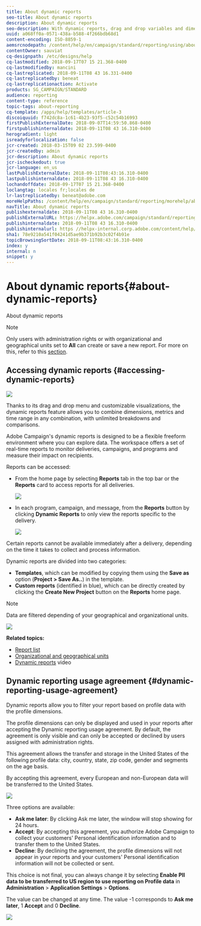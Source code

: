 ```yaml
---
title: About dynamic reports
seo-title: About dynamic reports
description: About dynamic reports
seo-description: With dynamic reports, drag and drop variables and dimensions into your freeform environment and analyze the success of your campaigns.
uuid: a068ff0a-0571-438a-b588-4f266bdb68d1
content-encoding: ISO-8859-1
aemsrcnodepath: /content/help/en/campaign/standard/reporting/using/about-dynamic-reports
contentOwner: sauviat
cq-designpath: /etc/designs/help
cq-lastmodified: 2018-09-17T07 15 21.368-0400
cq-lastmodifiedby: mancini
cq-lastreplicated: 2018-09-11T08 43 16.331-0400
cq-lastreplicatedby: beneat
cq-lastreplicationaction: Activate
products: SG_CAMPAIGN/STANDARD
audience: reporting
content-type: reference
topic-tags: about-reporting
cq-template: /apps/help/templates/article-3
discoiquuid: f742dc8a-1c61-4b23-93f5-c52c54b16993
firstPublishExternalDate: 2018-09-07T14:59:50.868-0400
firstpublishinternaldate: 2018-09-11T08 43 16.310-0400
herogradient: light
isreadyforlocalization: false
jcr-created: 2018-03-15T09 02 23.599-0400
jcr-createdby: admin
jcr-description: About dynamic reports
jcr-ischeckedout: true
jcr-language: en_us
lastPublishExternalDate: 2018-09-11T08:43:16.310-0400
lastpublishinternaldate: 2018-09-11T08 43 16.310-0400
lochandoffdate: 2018-09-17T07 15 21.368-0400
loclangtag: locales fr;locales de
lr-lastreplicatedby: beneat@adobe.com
moreHelpPaths: /content/help/en/campaign/standard/reporting/morehelp/about-reporting;/content/help/en/campaign/standard/reporting/morehelp/about-reporting
navTitle: About dynamic reports
publishexternaldate: 2018-09-11T08 43 16.310-0400
publishExternalURL: https://helpx.adobe.com/campaign/standard/reporting/using/about-dynamic-reports.html
publishinternaldate: 2018-09-11T08 43 16.310-0400
publishinternalurl: https //helpx-internal.corp.adobe.com/content/help/en/campaign/standard/reporting/using/about-dynamic-reports.html
sha1: 78e9210a541f04241d5ae9b371b92b3c02f4b91e
topicBrowsingSortDate: 2018-09-11T08:43:16.310-0400
index: y
internal: n
snippet: y
---
```


# About dynamic reports{#about-dynamic-reports}

About dynamic reports

>[!NOTE]
>
>Only users with administration rights or with organizational and geographical units set to **All** can create or save a new report. For more on this, refer to this [section](../../administration/using/about-access-management.md#main-pars_text_27).

## Accessing dynamic reports {#accessing-dynamic-reports}

![](assets/dynamic_report_intro.png)

Thanks to its drag and drop menu and customizable visualizations, the dynamic reports feature allows you to combine dimensions, metrics and time range in any combination, with unlimited breakdowns and comparisons.

Adobe Campaign's dynamic reports is designed to be a flexible freeform environment where you can explore data. The workspace offers a set of real-time reports to monitor deliveries, campaigns, and programs and measure their impact on recipients.

Reports can be accessed:

* From the home page by selecting **Reports** tab in the top bar or the **Reports** card to access reports for all deliveries.

  ![](assets/campaign_reports_access.png)

* In each program, campaign, and message, from the **Reports** button by clicking **Dynamic Reports** to only view the reports specific to the delivery.

  ![](assets/campaign_reports_description.png)

Certain reports cannot be available immediately after a delivery, depending on the time it takes to collect and process information.

Dynamic reports are divided into two categories:

* **Templates**, which can be modified by copying them using the **Save as** option (**Project > Save As..**) in the template.
* **Custom reports** (identified in blue), which can be directly created by clicking the **Create New Project** button on the **Reports** home page.

>[!NOTE]
>
>Data are filtered depending of your geographical and organizational units.

![](assets/dynamic_report_overview.png)

**Related topics:**

* [Report list](../../reporting/using/defining-the-report-period.md)
* [Organizational and geographical units](../../administration/using/organizational-and-geographical-units.md)
* [Dynamic reports](http://docs.campaign.adobe.com/doc/standard/en/GST_Tutorials_How-to_videos.html) video

## Dynamic reporting usage agreement {#dynamic-reporting-usage-agreement}

Dynamic reports allow you to filter your report based on profile data with the profile dimensions.

The profile dimensions can only be displayed and used in your reports after accepting the Dynamic reporting usage agreement. By default, the agreement is only visible and can only be accepted or declined by users assigned with administration rights.

This agreement allows the transfer and storage in the United States of the following profile data: city, country, state, zip code, gender and segments on the age basis.

By accepting this agreement, every European and non-European data will be transferred to the United States.

![](assets/PII_window.png)

Three options are available:

* **Ask me later**: By clicking Ask me later, the window will stop showing for 24 hours.
* **Accept**: By accepting this agreement, you authorize Adobe Campaign to collect your customers' Personal identification information and to transfer them to the United States.
* **Decline**: By declining the agreement, the profile dimensions will not appear in your reports and your customers' Personal identification information will not be collected or sent.

This choice is not final, you can always change it by selecting **Enable PII data to be transferred to US region to use reporting on Profile data** in **Administration** > **Application Settings** > **Options**.

The value can be changed at any time. The value -1 corresponds to **Ask me later**, 1 **Accept** and 0 **Decline**.

![](assets/PII_window_2.png)

